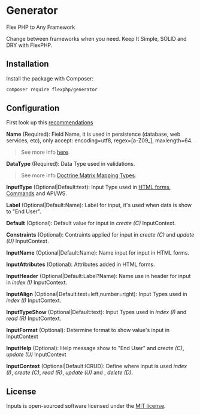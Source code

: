 # Generator

<!-- [![Latest Stable Version](https://poser.pugx.org/flexphp/generator/v/stable)](https://packagist.org/packages/flexphp/generator) -->
<!-- [![Total Downloads](https://poser.pugx.org/flexphp/generator/downloads)](https://packagist.org/packages/flexphp/generator) -->
<!-- [![Latest Unstable Version](https://poser.pugx.org/flexphp/generator/v/unstable)](https://packagist.org/packages/flexphp/generator) -->
<!-- [![Scrutinizer Code Quality](https://scrutinizer-ci.com/g/flexphp/flex-generator/badges/quality-score.png)](https://scrutinizer-ci.com/g/flexphp/flex-generator) -->
<!-- [![License](https://poser.pugx.org/flexphp/generator/license)](https://packagist.org/packages/flexphp/generator) -->
<!-- [![composer.lock](https://poser.pugx.org/flexphp/generator/composerlock)](https://packagist.org/packages/flexphp/generator) -->

Flex PHP to Any Framework

Change between frameworks when you need. Keep It Simple, SOLID and DRY with FlexPHP.

## Installation

Install the package with Composer:

```bash
composer require flexphp/generator
```

## Configuration

First look up this [recommendations](https://symfony.com/doc/current/best_practices.html "Best Practices")

__Name__ (Required): Field Name, it is used in persistence (database, web services, etc), only accept: encoding=utf8, regex=[a-Z09_], maxlength=64.

> See more info [here](https://dev.mysql.com/doc/refman/8.0/en/identifiers.html "MySQL Reference").

__DataType__ (Required): Data Type used in validations.

> See more info [Doctrine Matrix Mapping Types](https://www.doctrine-project.org/projects/doctrine-dbal/en/2.9/reference/types.html#mapping-matrix "Doctrine Mapping Types Reference").

__InputType__ (Optional|Default:text): Input Type used in [HTML forms](https://symfony.com/doc/current/reference/forms/types.html "Input Types for HTML"), [Commands](https://symfony.com/doc/current/console/input.html "Input Types for Command") and API/WS.

__Label__ (Optional|Default:Name): Label for input, it's used when data is show to "End User".

__Default__ (Optional): Default value for input in _create (C)_ InputContext.

__Constraints__ (Optional): Contraints applied for input in _create (C)_ and _update (U)_ InputContext.

__InputName__ (Optional|Default:Name): Name input for input in HTML forms.

__InputAttributes__ (Optional): Attributes added in HTML forms.

__InputHeader__ (Optional|Default:Label?Name): Name use in header for input in _index (I)_ InputContext.

__InputAlign__ (Optional|Default:text=left,number=right): Input Types used in _index (I)_ InputContext.

__InputTypeShow__ (Optional|Default:text): Input Types used in _index (I)_ and _read (R)_ InputContext.

__InputFormat__ (Optional): Determine format to show value's input in InputContext

__InputHelp__ (Optional): Help message show to "End User" and _create (C)_, _update (U)_ InputContext

__InputContext__ (Optional|Default:ICRUD): Define where input is used _index (I)_, _create (C)_, _read (R)_, _update (U)_ and , _delete (D)_.


## License

Inputs is open-sourced software licensed under the [MIT license](https://opensource.org/licenses/MIT).

